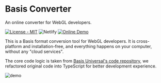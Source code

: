 # Basis Converter
An online converter for WebGL developers.

<a href="https://github.com/jibencaozuo-playground/basis-converter/blob/main/LICENSE"><img alt="License - MIT" src="https://img.shields.io/badge/license-MIT-blue"></a>
<img alt="Netlify" src="https://img.shields.io/netlify/0b273b79-9a19-43bf-8dc9-d414a673a0c7">
<a href="http://basis.dev.jibencaozuo.com/"><img alt="Online Demo" src="https://img.shields.io/badge/online-Demo-yellow"></a>

This is a Basis format conversion tool for WebGL developers. It is cross-platform and 
installation-free, and everything happens on your computer, without any "cloud services".

The core code logic is taken from [Basis Universal's code repository](https://github.com/BinomialLLC/basis_universal/tree/master/webgl), 
we refactored original code into TypeScript for better development experience.

![demo](https://github.com/jibencaozuo-playground/basis-converter/blob/main/docs/demo.gif?raw=true)